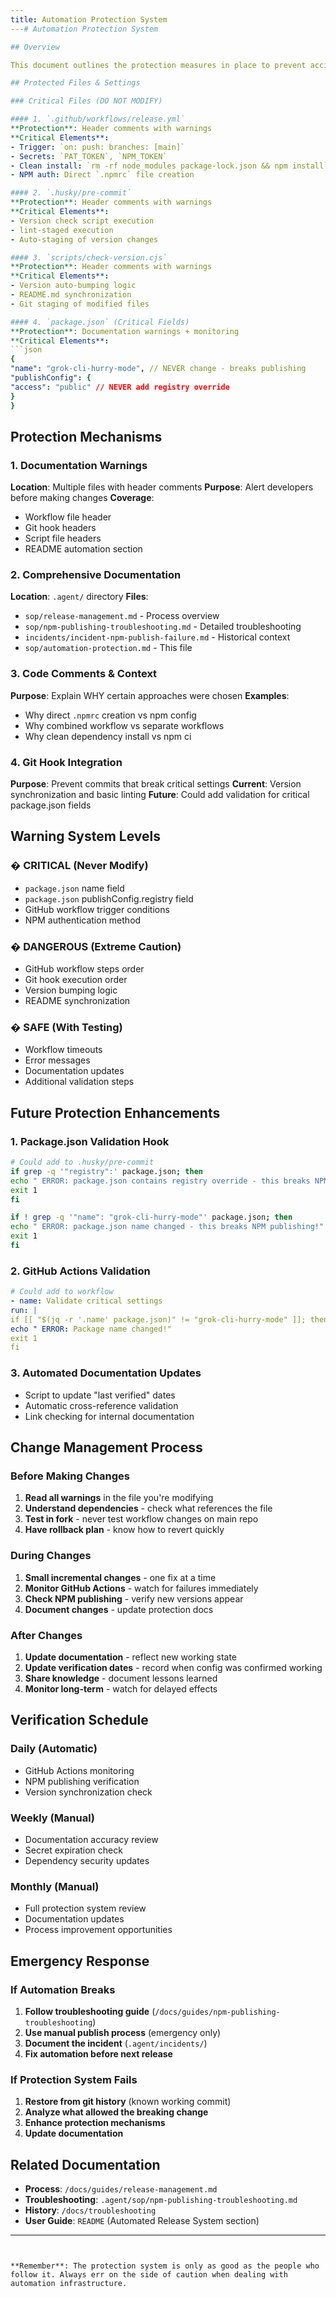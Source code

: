 ```yaml
---
title: Automation Protection System
---# Automation Protection System

## Overview

This document outlines the protection measures in place to prevent accidental breakage of the automated NPM publishing system.

## Protected Files & Settings

### Critical Files (DO NOT MODIFY)

#### 1. `.github/workflows/release.yml`
**Protection**: Header comments with warnings
**Critical Elements**:
- Trigger: `on: push: branches: [main]`
- Secrets: `PAT_TOKEN`, `NPM_TOKEN`
- Clean install: `rm -rf node_modules package-lock.json && npm install`
- NPM auth: Direct `.npmrc` file creation

#### 2. `.husky/pre-commit`
**Protection**: Header comments with warnings
**Critical Elements**:
- Version check script execution
- lint-staged execution
- Auto-staging of version changes

#### 3. `scripts/check-version.cjs`
**Protection**: Header comments with warnings
**Critical Elements**:
- Version auto-bumping logic
- README.md synchronization
- Git staging of modified files

#### 4. `package.json` (Critical Fields)
**Protection**: Documentation warnings + monitoring
**Critical Elements**:
```json
{
"name": "grok-cli-hurry-mode", // NEVER change - breaks publishing
"publishConfig": {
"access": "public" // NEVER add registry override
}
}
```

## Protection Mechanisms

### 1. Documentation Warnings
**Location**: Multiple files with header comments
**Purpose**: Alert developers before making changes
**Coverage**:
- Workflow file header
- Git hook headers
- Script file headers
- README automation section

### 2. Comprehensive Documentation
**Location**: `.agent/` directory
**Files**:
- `sop/release-management.md` - Process overview
- `sop/npm-publishing-troubleshooting.md` - Detailed troubleshooting
- `incidents/incident-npm-publish-failure.md` - Historical context
- `sop/automation-protection.md` - This file

### 3. Code Comments & Context
**Purpose**: Explain WHY certain approaches were chosen
**Examples**:
- Why direct `.npmrc` creation vs npm config
- Why combined workflow vs separate workflows
- Why clean dependency install vs npm ci

### 4. Git Hook Integration
**Purpose**: Prevent commits that break critical settings
**Current**: Version synchronization and basic linting
**Future**: Could add validation for critical package.json fields

## Warning System Levels

### � CRITICAL (Never Modify)
- `package.json` name field
- `package.json` publishConfig.registry field
- GitHub workflow trigger conditions
- NPM authentication method

### � DANGEROUS (Extreme Caution)
- GitHub workflow steps order
- Git hook execution order
- Version bumping logic
- README synchronization

### � SAFE (With Testing)
- Workflow timeouts
- Error messages
- Documentation updates
- Additional validation steps

## Future Protection Enhancements

### 1. Package.json Validation Hook
```bash
# Could add to .husky/pre-commit
if grep -q '"registry":' package.json; then
echo " ERROR: package.json contains registry override - this breaks NPM publishing!"
exit 1
fi

if ! grep -q '"name": "grok-cli-hurry-mode"' package.json; then
echo " ERROR: package.json name changed - this breaks NPM publishing!"
exit 1
fi
```

### 2. GitHub Actions Validation
```yaml
# Could add to workflow
- name: Validate critical settings
run: |
if [[ "$(jq -r '.name' package.json)" != "grok-cli-hurry-mode" ]]; then
echo " ERROR: Package name changed!"
exit 1
fi
```

### 3. Automated Documentation Updates
- Script to update "last verified" dates
- Automatic cross-reference validation
- Link checking for internal documentation

## Change Management Process

### Before Making Changes
1. **Read all warnings** in the file you're modifying
2. **Understand dependencies** - check what references the file
3. **Test in fork** - never test workflow changes on main repo
4. **Have rollback plan** - know how to revert quickly

### During Changes
1. **Small incremental changes** - one fix at a time
2. **Monitor GitHub Actions** - watch for failures immediately
3. **Check NPM publishing** - verify new versions appear
4. **Document changes** - update protection docs

### After Changes
1. **Update documentation** - reflect new working state
2. **Update verification dates** - record when config was confirmed working
3. **Share knowledge** - document lessons learned
4. **Monitor long-term** - watch for delayed effects

## Verification Schedule

### Daily (Automatic)
- GitHub Actions monitoring
- NPM publishing verification
- Version synchronization check

### Weekly (Manual)
- Documentation accuracy review
- Secret expiration check
- Dependency security updates

### Monthly (Manual)
- Full protection system review
- Documentation updates
- Process improvement opportunities

## Emergency Response

### If Automation Breaks
1. **Follow troubleshooting guide** (`/docs/guides/npm-publishing-troubleshooting`)
2. **Use manual publish process** (emergency only)
3. **Document the incident** (`.agent/incidents/`)
4. **Fix automation before next release**

### If Protection System Fails
1. **Restore from git history** (known working commit)
2. **Analyze what allowed the breaking change**
3. **Enhance protection mechanisms**
4. **Update documentation**

## Related Documentation

- **Process**: `/docs/guides/release-management.md`
- **Troubleshooting**: `.agent/sop/npm-publishing-troubleshooting.md`
- **History**: `/docs/troubleshooting`
- **User Guide**: `README` (Automated Release System section)

---
```


**Remember**: The protection system is only as good as the people who follow it. Always err on the side of caution when dealing with automation infrastructure.